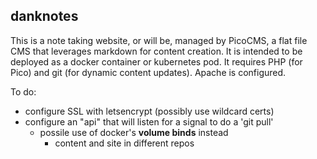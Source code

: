 ## danknotes

This is a note taking website, or will be, managed by PicoCMS, a flat file CMS that leverages markdown for content creation. It is intended to be deployed as a docker container or kubernetes pod. It requires PHP (for Pico) and git (for dynamic content updates). Apache is configured.

To do:

- configure SSL with letsencrypt (possibly use wildcard certs)
- configure an "api" that will listen for a signal to do a 'git pull'
  - possile use of docker's **volume binds** instead
    - content and site in different repos
